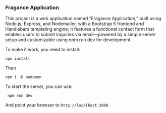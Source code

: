 ### Fragance Application
This project is a web application named “Fragance Application,” built using Node.js, Express, and Nodemailer, with a Bootstrap 5 frontend and Handlebars templating engine; it features a functional contact form that enables users to submit inquiries via email—powered by a simple server setup and customizable using npm run dev for development.

To make it work, you need to install:

<code>npm install</code>

Then

<code>npm i -D nodemon</code>

To start the server, you can use:

<code> npm run dev</code>

And point your browser to `http://localhost:3000`.

